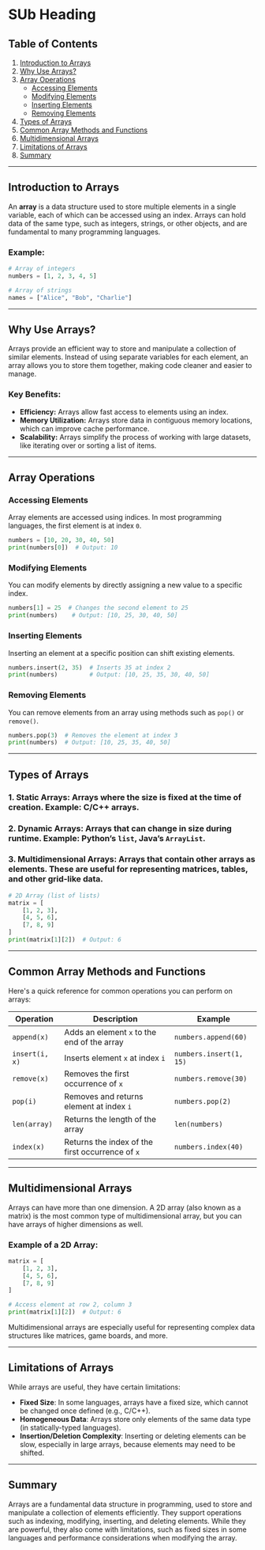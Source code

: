 # SUb Heading

## Table of Contents
1. [Introduction to Arrays](#introduction-to-arrays)
2. [Why Use Arrays?](#why-use-arrays)
3. [Array Operations](#array-operations)
   - [Accessing Elements](#accessing-elements)
   - [Modifying Elements](#modifying-elements)
   - [Inserting Elements](#inserting-elements)
   - [Removing Elements](#removing-elements)
4. [Types of Arrays](#types-of-arrays)
5. [Common Array Methods and Functions](#common-array-methods-and-functions)
6. [Multidimensional Arrays](#multidimensional-arrays)
7. [Limitations of Arrays](#limitations-of-arrays)
8. [Summary](#summary)

---

## Introduction to Arrays

An **array** is a data structure used to store multiple elements in a single variable, each of which can be accessed using an index. Arrays can hold data of the same type, such as integers, strings, or other objects, and are fundamental to many programming languages.

### Example:
```python
# Array of integers
numbers = [1, 2, 3, 4, 5]

# Array of strings
names = ["Alice", "Bob", "Charlie"]
```

---

## Why Use Arrays?

Arrays provide an efficient way to store and manipulate a collection of similar elements. Instead of using separate variables for each element, an array allows you to store them together, making code cleaner and easier to manage.

### Key Benefits:
- **Efficiency:** Arrays allow fast access to elements using an index.
- **Memory Utilization:** Arrays store data in contiguous memory locations, which can improve cache performance.
- **Scalability:** Arrays simplify the process of working with large datasets, like iterating over or sorting a list of items.

---

## Array Operations

### Accessing Elements
Array elements are accessed using indices. In most programming languages, the first element is at index `0`.

```python
numbers = [10, 20, 30, 40, 50]
print(numbers[0])  # Output: 10
```

### Modifying Elements
You can modify elements by directly assigning a new value to a specific index.

```python
numbers[1] = 25  # Changes the second element to 25
print(numbers)    # Output: [10, 25, 30, 40, 50]
```

### Inserting Elements
Inserting an element at a specific position can shift existing elements.

```python
numbers.insert(2, 35)  # Inserts 35 at index 2
print(numbers)         # Output: [10, 25, 35, 30, 40, 50]
```

### Removing Elements
You can remove elements from an array using methods such as `pop()` or `remove()`.

```python
numbers.pop(3)  # Removes the element at index 3
print(numbers)  # Output: [10, 25, 35, 40, 50]
```

---

## Types of Arrays

### 1. **Static Arrays**: Arrays where the size is fixed at the time of creation. Example: C/C++ arrays.

### 2. **Dynamic Arrays**: Arrays that can change in size during runtime. Example: Python’s `list`, Java’s `ArrayList`.

### 3. **Multidimensional Arrays**: Arrays that contain other arrays as elements. These are useful for representing matrices, tables, and other grid-like data.

```python
# 2D Array (list of lists)
matrix = [
    [1, 2, 3],
    [4, 5, 6],
    [7, 8, 9]
]
print(matrix[1][2])  # Output: 6
```

---

## Common Array Methods and Functions

Here's a quick reference for common operations you can perform on arrays:

| Operation       | Description                                   | Example                  |
|-----------------|-----------------------------------------------|--------------------------|
| `append(x)`     | Adds an element `x` to the end of the array    | `numbers.append(60)`      |
| `insert(i, x)`  | Inserts element `x` at index `i`               | `numbers.insert(1, 15)`   |
| `remove(x)`     | Removes the first occurrence of `x`            | `numbers.remove(30)`      |
| `pop(i)`        | Removes and returns element at index `i`       | `numbers.pop(2)`          |
| `len(array)`    | Returns the length of the array                | `len(numbers)`            |
| `index(x)`      | Returns the index of the first occurrence of `x`| `numbers.index(40)`       |

---

## Multidimensional Arrays

Arrays can have more than one dimension. A 2D array (also known as a matrix) is the most common type of multidimensional array, but you can have arrays of higher dimensions as well.

### Example of a 2D Array:
```python
matrix = [
    [1, 2, 3],
    [4, 5, 6],
    [7, 8, 9]
]

# Access element at row 2, column 3
print(matrix[1][2])  # Output: 6
```

Multidimensional arrays are especially useful for representing complex data structures like matrices, game boards, and more.

---

## Limitations of Arrays

While arrays are useful, they have certain limitations:
- **Fixed Size**: In some languages, arrays have a fixed size, which cannot be changed once defined (e.g., C/C++).
- **Homogeneous Data**: Arrays store only elements of the same data type (in statically-typed languages).
- **Insertion/Deletion Complexity**: Inserting or deleting elements can be slow, especially in large arrays, because elements may need to be shifted.

---

## Summary

Arrays are a fundamental data structure in programming, used to store and manipulate a collection of elements efficiently. They support operations such as indexing, modifying, inserting, and deleting elements. While they are powerful, they also come with limitations, such as fixed sizes in some languages and performance considerations when modifying the array.

